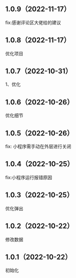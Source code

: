 ## 1.0.9（2022-11-17）
fix:感谢评论区大佬给的建议
## 1.0.8（2022-11-17）
优化项目
## 1.0.7（2022-10-31）
1、优化
## 1.0.6（2022-10-26）
优化细节
## 1.0.5（2022-10-26）
fix: 小程序需手动在外层进行关闭
## 1.0.4（2022-10-25）
fix:小程序运行报错原因
## 1.0.3（2022-10-25）
优化弹出
## 1.0.2（2022-10-22）
修改数据
## 1.0.1（2022-10-22）
初始化
